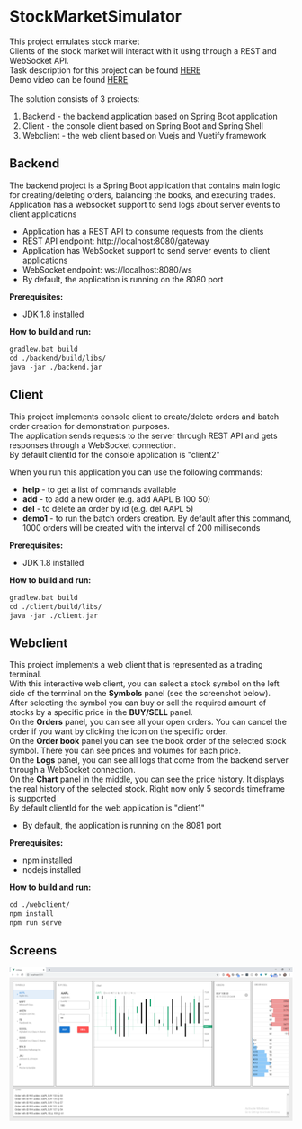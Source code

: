 # StockMarketSimulator

This project emulates stock market<br>
Clients of the stock market will interact with it using through a REST and WebSocket API.<br>
Task description for this project can be found [HERE](https://github.com/BootGenius/StockMarketSimulator/blob/main/docs/TaskDescription.pdf) <br>
Demo video can be found [HERE](https://youtu.be/Ykd8YTh0Rvc) <br>
<br>
The solution consists of 3 projects:
1. Backend - the backend application based on Spring Boot application
2. Client - the console client based on Spring Boot and Spring Shell
3. Webclient - the web client based on Vuejs and Vuetify framework

## Backend
The backend project is a Spring Boot application that contains main logic for creating/deleting orders, balancing the books, and executing trades.<br>
Application has a websocket support to send logs about server events to client applications

* Application has a REST API to consume requests from the clients
* REST API endpoint: http://localhost:8080/gateway
* Application has WebSocket support to send server events to client applications
* WebSocket endpoint: ws://localhost:8080/ws
* By default, the application is running on the 8080 port<br>

**Prerequisites:**
- JDK 1.8 installed<br>

**How to build and run:**
```
gradlew.bat build
cd ./backend/build/libs/
java -jar ./backend.jar
```

## Client
This project implements console client to create/delete orders and batch order creation for demonstration purposes.<br>
The application sends requests to the server through REST API and gets responses through a WebSocket connection.<br>
By default clientId for the console application is "client2"<br>


When you run this application you can use the following commands:<br>
* **help** - to get a list of commands available
* **add** - to add a new order (e.g. add AAPL B 100 50)
* **del** - to delete an order by id (e.g. del AAPL 5)
* **demo1** - to run the batch orders creation. By default after this command, 1000 orders will be created with the interval of 200 milliseconds

**Prerequisites:**
- JDK 1.8 installed<br>

**How to build and run:**
```
gradlew.bat build
cd ./client/build/libs/
java -jar ./client.jar
```

## Webclient
This project implements a web client that is represented as a trading terminal.<br>
With this interactive web client, you can select a stock symbol on the left side of the terminal on the **Symbols** panel (see the screenshot below).<br>
After selecting the symbol you can buy or sell the required amount of stocks by a specific price in the **BUY/SELL** panel.<br>
On the **Orders** panel, you can see all your open orders. You can cancel the order if you want by clicking the icon on the specific order.<br>
On the **Order book** panel you can see the book order of the selected stock symbol. There you can see prices and volumes for each price.<br>
On the **Logs** panel, you can see all logs that come from the backend server through a WebSocket connection.<br>
On the **Chart** panel in the middle, you can see the price history. It displays the real history of the selected stock. Right now only 5 seconds timeframe is supported<br>
By default clientId for the web application is "client1"<br>
* By default, the application is running on the 8081 port


**Prerequisites:**
- npm installed<br>
- nodejs installed<br>

**How to build and run:**
```
cd ./webclient/
npm install
npm run serve
```

## Screens
![Screen_1](https://github.com/BootGenius/StockMarketSimulator/raw/main/docs/screen_1.png)






